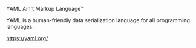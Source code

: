 YAML Ain't Markup Language™

YAML is a human-friendly data serialization language for all programming languages.

https://yaml.org/
